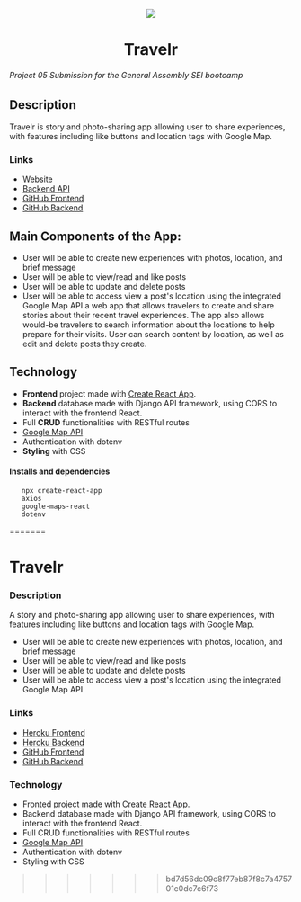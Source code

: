<p align="center">
   <img src="https://i.imgur.com/4Y0phoj.png"/>
</p>

<h1 align="center">
   Travelr
</h1>

###### Project 05 Submission for the General Assembly SEI bootcamp

## Description
Travelr is story and photo-sharing app allowing user to share experiences, with features including like buttons and location tags with Google Map.

### Links
* [Website](https://travelr-frontend.herokuapp.com/)
* [Backend API](https://travelr-backend.herokuapp.com/api/posts)
* [GitHub Frontend](https://github.com/Dloliver/Travelr_Frontend)
* [GitHub Backend](https://github.com/abszer/travelr-backend)

## Main Components of the App:
* User will be able to create new experiences with photos, location, and brief message
* User will be able to view/read and like posts
* User will be able to update and delete posts
* User will be able to access view a post's location using the integrated Google Map API
a web app that allows travelers to create and share stories  about their recent travel experiences. The app also allows would-be travelers to search information about the locations to help prepare for their visits. User can search content by location, as well as edit and delete posts they create.

## Technology
* **Frontend** project made with [Create React App](https://github.com/facebook/create-react-app).
* **Backend** database made with Django API framework, using CORS to interact with the frontend React.
* Full **CRUD** functionalities with RESTful routes
* [Google Map API](https://www.npmjs.com/package/@googlemaps/react-wrapper)
* Authentication with dotenv
* **Styling** with CSS

#### Installs and dependencies
```
   npx create-react-app
   axios
   google-maps-react
   dotenv
```
=======
# Travelr

### Description
A story and photo-sharing app allowing user to share experiences, with features including like buttons and location tags with Google Map.
   * User will be able to create new experiences with photos, location, and brief message
   * User will be able to view/read and like posts
   * User will be able to update and delete posts
   * User will be able to access view a post's location using the integrated Google Map API

### Links
* [Heroku Frontend](https://travelr-frontend.herokuapp.com/)
* [Heroku Backend](https://travelr-backend.herokuapp.com/api/posts)
* [GitHub Frontend](https://github.com/Dloliver/Travelr_Frontend/tree/dev)
* [GitHub Backend](https://github.com/abszer/travelr-backend)

### Technology
* Fronted project made with [Create React App](https://github.com/facebook/create-react-app).
* Backend database made with Django API framework, using CORS to interact with the frontend React.
* Full CRUD functionalities with RESTful routes
* [Google Map API](https://www.npmjs.com/package/@googlemaps/react-wrapper)
* Authentication with dotenv
* Styling with CSS
>>>>>>> bd7d56dc09c8f77eb87f8c7a475701c0dc7c6f73
